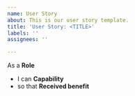 ```yaml
---
name: User Story
about: This is our user story template.
title: 'User Story: <TITLE>'
labels: ''
assignees: ''

---
```


As a **Role** 
* I can **Capability** 
* so that **Received benefit**
